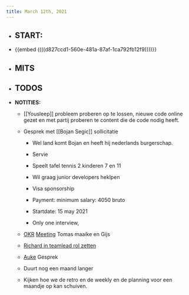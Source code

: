 ```yaml
---
title: March 12th, 2021
---
```


- **START:**
	 - 

- {{embed  ((((d827ccd1-560e-481a-87af-1ca792fb12f9))))}}

- **MITS**
	 - 

- **TODOS**
	 - 

- **NOTITIES:**
	 - [[Yousleep]] probleem proberen op te lossen, nieuwe code online gezet en met partij proberen te content die de code nodig heeft.

	 - Gesprek met [[Bojan Segic]] sollicitatie
		 - Wel land komt Bojan en heeft hij nederlands burgerschap.

		 - Servie

		 - Speelt tafel tennis 2 kinderen 7 en 11

		 - Wil graag junior developers heklpen

		 - Visa sponsorship

		 - Payment: minimum salary: 4050 bruto

		 - Startdate: 15 may 2021

		 - Only one interview,

	 - [OKR](https://hypernotes.zenkit.com/i/vwdZMPOKbe/I2qc0NXkSO/okr) [Meeting](https://hypernotes.zenkit.com/i/vwdZMPOKbe/5-mzv7xvBi/meeting) Tomas maaike en Gijs

	 - [Richard in teamlead rol zetten]()

	 - [Auke](https://hypernotes.zenkit.com/i/vwdZMPOKbe/LCGTIOjye/auke) Gesprek

	 - Duurt nog een maand langer

	 - Kijken hoe we de retro en de weekly en de planning voor een maandje op kan schuiven.
